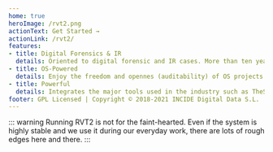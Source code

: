 ```yaml
---
home: true
heroImage: /rvt2.png
actionText: Get Started →
actionLink: /rvt2/
features:
- title: Digital Forensics & IR
  details: Oriented to digital forensic and IR cases. More than ten years of experience.
- title: OS-Powered
  details: Enjoy the freedom and opennes (auditability) of OS projects.
- title: Powerful
  details: Integrates the major tools used in the industry such as TheSleuthKit, RegRipper, LibPST, ElasticSearch...
footer: GPL Licensed | Copyright © 2018-2021 INCIDE Digital Data S.L.
---
```


::: warning
Running RVT2 is not for the faint-hearted. Even if the system is highly stable and we use it during our everyday work, there are lots of rough edges here and there.
:::
